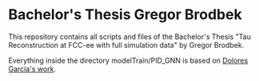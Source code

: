 # Bachelor's Thesis Gregor Brodbek

This repository contains all scripts and files of the Bachelor's Thesis "Tau Reconstruction at FCC-ee with full simulation data" by Gregor Brodbek.

Everything inside the directory modelTrain/PID_GNN is based on [Dolores Garcia's work](https://github.com/doloresgarcia/PID_GNN).
